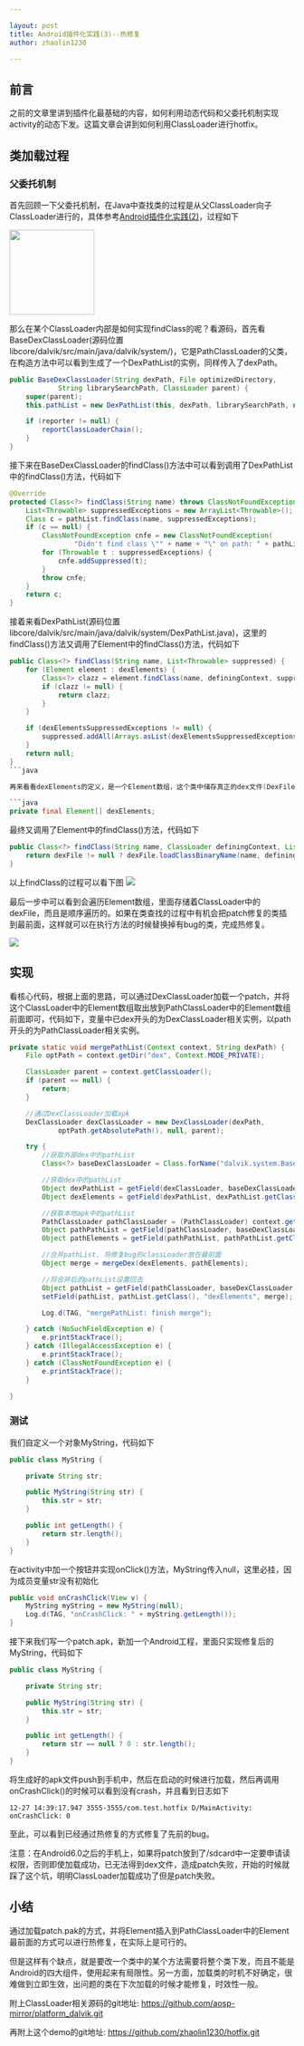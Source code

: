 ```yaml
---

layout: post
title: Android插件化实践(3)--热修复
author: zhaolin1230

---
```


## 前言

之前的文章里讲到插件化最基础的内容，如何利用动态代码和父委托机制实现activity的动态下发。这篇文章会讲到如何利用ClassLoader进行hotfix。

## 类加载过程

### 父委托机制

首先回顾一下父委托机制，在Java中查找类的过程是从父ClassLoader向子ClassLoader进行的，具体参考[Android插件化实践(2)](http://pingguohe.net/2017/12/25/android-plugin-practice-part-2.html)，过程如下


<img src="/image/2018/1/20180111_1" width="150">

那么在某个ClassLoader内部是如何实现findClass的呢？看源码，首先看BaseDexClassLoader(源码位置libcore/dalvik/src/main/java/dalvik/system/)，它是PathClassLoader的父类，在构造方法中可以看到生成了一个DexPathList的实例，同样传入了dexPath。

```java
public BaseDexClassLoader(String dexPath, File optimizedDirectory,
            String librarySearchPath, ClassLoader parent) {
    super(parent);
    this.pathList = new DexPathList(this, dexPath, librarySearchPath, null);

    if (reporter != null) {
        reportClassLoaderChain();
    }
}
```

接下来在BaseDexClassLoader的findClass()方法中可以看到调用了DexPathList中的findClass()方法，代码如下

```java
@Override
protected Class<?> findClass(String name) throws ClassNotFoundException {
    List<Throwable> suppressedExceptions = new ArrayList<Throwable>();
    Class c = pathList.findClass(name, suppressedExceptions);
    if (c == null) {
        ClassNotFoundException cnfe = new ClassNotFoundException(
                "Didn't find class \"" + name + "\" on path: " + pathList);
        for (Throwable t : suppressedExceptions) {
            cnfe.addSuppressed(t);
        }
        throw cnfe;
    }
    return c;
}
```

接着来看DexPathList(源码位置libcore/dalvik/src/main/java/dalvik/system/DexPathList.java)，这里的findClass()方法又调用了Element中的findClass()方法，代码如下

```java
public Class<?> findClass(String name, List<Throwable> suppressed) {
    for (Element element : dexElements) {
        Class<?> clazz = element.findClass(name, definingContext, suppressed);
        if (clazz != null) {
            return clazz;
        }
    }

    if (dexElementsSuppressedExceptions != null) {
        suppressed.addAll(Arrays.asList(dexElementsSuppressedExceptions));
    }
    return null;
}
```java

再来看看dexElements的定义，是一个Element数组，这个类中储存真正的dex文件(DexFile)，具体内容可以看代码

```java
private final Element[] dexElements;
```

最终又调用了Element中的findClass()方法，代码如下

```java
public Class<?> findClass(String name, ClassLoader definingContext, List<Throwable> suppressed) {
    return dexFile != null ? dexFile.loadClassBinaryName(name, definingContext, suppressed) : null;
}
```

以上findClass的过程可以看下图
![](/image/2018/1/20180111_2)

最后一步中可以看到会遍历Element数组，里面存储着ClassLoader中的dexFile，而且是顺序遍历的。如果在类查找的过程中有机会把patch修复的类插到最前面，这样就可以在执行方法的时候替换掉有bug的类，完成热修复。

![](/image/2018/1/20180111_3)

## 实现

看核心代码，根据上面的思路，可以通过DexClassLoader加载一个patch，并将这个ClassLoader中的Element数组取出放到PathClassLoader中的Element数组前面即可，代码如下，变量中已dex开头的为DexClassLoader相关实例，以path开头的为PathClassLoader相关实例。

```java
private static void mergePathList(Context context, String dexPath) {
    File optPath = context.getDir("dex", Context.MODE_PRIVATE);

    ClassLoader parent = context.getClassLoader();
    if (parent == null) {
        return;
    }

    //通过DexClassLoader加载apk
    DexClassLoader dexClassLoader = new DexClassLoader(dexPath,
            optPath.getAbsolutePath(), null, parent);

    try {
        //获取外部dex中的pathList
        Class<?> baseDexClassLoader = Class.forName("dalvik.system.BaseDexClassLoader");

        //获取dex中的pathList
        Object dexPathList = getField(dexClassLoader, baseDexClassLoader, "pathList");
        Object dexElements = getField(dexPathList, dexPathList.getClass(), "dexElements");

        //获取本地apk中的pathList
        PathClassLoader pathClassLoader = (PathClassLoader) context.getClassLoader();
        Object pathPathList = getField(pathClassLoader, baseDexClassLoader, "pathList");
        Object pathElements = getField(pathPathList, pathPathList.getClass(), "dexElements");

        //合并pathList, 将修复bug的classLoader放在最前面
        Object merge = mergeDex(dexElements, pathElements);

        //将合并后的pathList设置回去
        Object pathList = getField(pathClassLoader, baseDexClassLoader, "pathList");
        setField(pathList, pathList.getClass(), "dexElements", merge);

        Log.d(TAG, "mergePathList: finish merge");

    } catch (NoSuchFieldException e) {
        e.printStackTrace();
    } catch (IllegalAccessException e) {
        e.printStackTrace();
    } catch (ClassNotFoundException e) {
        e.printStackTrace();
    }

}
```

### 测试

我们自定义一个对象MyString，代码如下

```java
public class MyString {

    private String str;

    public MyString(String str) {
        this.str = str;
    }

    public int getLength() {
        return str.length();
    }
}

```

在activity中加一个按钮并实现onClick()方法，MyString传入null，这里必挂，因为成员变量str没有初始化

```java
public void onCrashClick(View v) {
    MyString myString = new MyString(null);
    Log.d(TAG, "onCrashClick: " + myString.getLength());
}
```

接下来我们写一个patch.apk，新加一个Android工程，里面只实现修复后的MyString，代码如下

```java
public class MyString {

    private String str;

    public MyString(String str) {
        this.str = str;
    }

    public int getLength() {
        return str == null ? 0 : str.length();
    }
}
```

将生成好的apk文件push到手机中，然后在启动的时候进行加载，然后再调用onCrashClick()的时候可以看到没有crash，并且看到日志如下

```shell
12-27 14:39:17.947 3555-3555/com.test.hotfix D/MainActivity: onCrashClick: 0
```

至此，可以看到已经通过热修复的方式修复了先前的bug。

注意：在Android6.0之后的手机上，如果将patch放到了/sdcard中一定要申请读权限，否则即使加载成功，已无法得到dex文件，造成patch失败，开始的时候就踩了这个坑，明明ClassLoader加载成功了但是patch失败。

## 小结

通过加载patch.pak的方式，并将Element插入到PathClassLoader中的Element最前面的方式可以进行热修复，在实际上是可行的。

但是这样有个缺点，就是要改一个类中的某个方法需要将整个类下发，而且不能是Android的四大组件，使用起来有局限性。另一方面，加载类的时机不好确定，很难做到立即生效，出问题的类在下次加载的时候才能修复，时效性一般。

附上ClassLoader相关源码的git地址: https://github.com/aosp-mirror/platform_dalvik.git

再附上这个demo的git地址: https://github.com/zhaolin1230/hotfix.git